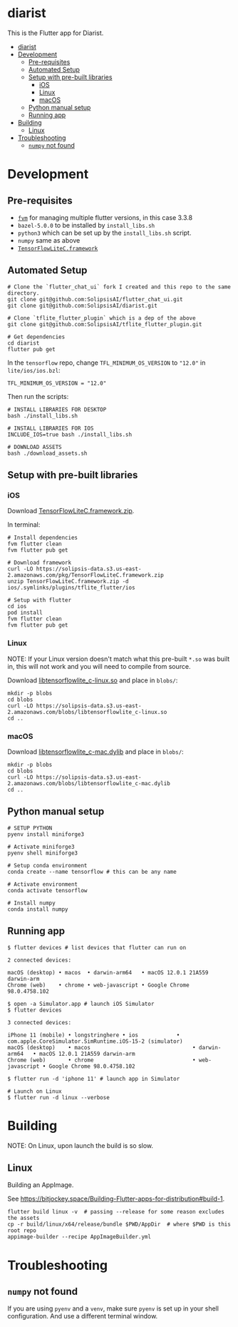 # diarist

This is the Flutter app for Diarist.

- [diarist](#diarist)
- [Development](#development)
  - [Pre-requisites](#pre-requisites)
  - [Automated Setup](#automated-setup)
  - [Setup with pre-built libraries](#setup-with-pre-built-libraries)
    - [iOS](#ios)
    - [Linux](#linux)
    - [macOS](#macos)
  - [Python manual setup](#python-manual-setup)
  - [Running app](#running-app)
- [Building](#building)
  - [Linux](#linux-1)
- [Troubleshooting](#troubleshooting)
  - [`numpy` not found](#numpy-not-found)

# Development

## Pre-requisites

- [`fvm`](https://fvm.app/docs/getting_started/installation) for managing multiple flutter versions, in this case 3.3.8
- `bazel-5.0.0` to be installed by `install_libs.sh`
- `python3` which can be set up by the `install_libs.sh` script.
- `numpy` same as above
- [`TensorFlowLiteC.framework`](https://solipsis-data.s3.us-east-2.amazonaws.com/pkg/TensorFlowLiteC.framework.zip)

## Automated Setup

```shell
# Clone the `flutter_chat_ui` fork I created and this repo to the same directory.
git clone git@github.com:SolipsisAI/flutter_chat_ui.git
git clone git@github.com:SolipsisAI/diarist.git

# Clone `tflite_flutter_plugin` which is a dep of the above
git clone git@github.com:SolipsisAI/tflite_flutter_plugin.git

# Get dependencies
cd diarist
flutter pub get
```

In the `tensorflow` repo, change `TFL_MINIMUM_OS_VERSION` to `"12.0"` in `lite/ios/ios.bzl`:

```
TFL_MINIMUM_OS_VERSION = "12.0"
```

Then run the scripts:
```shell
# INSTALL LIBRARIES FOR DESKTOP
bash ./install_libs.sh

# INSTALL LIBRARIES FOR IOS
INCLUDE_IOS=true bash ./install_libs.sh

# DOWNLOAD ASSETS
bash ./download_assets.sh
```

## Setup with pre-built libraries

### iOS

Download [TensorFlowLiteC.framework.zip](https://solipsis-data.s3.us-east-2.amazonaws.com/pkg/TensorFlowLiteC.framework.zip).

In terminal:
```shell
# Install dependencies
fvm flutter clean
fvm flutter pub get

# Download framework
curl -LO https://solipsis-data.s3.us-east-2.amazonaws.com/pkg/TensorFlowLiteC.framework.zip 
unzip TensorFlowLiteC.framework.zip -d ios/.symlinks/plugins/tflite_flutter/ios

# Setup with flutter
cd ios
pod install
fvm flutter clean
fvm flutter pub get
```

### Linux

NOTE: If your Linux version doesn't match what this pre-built `*.so` was built in, this will not work and you will need to compile from source.

Download [libtensorflowlite_c-linux.so](https://solipsis-data.s3.us-east-2.amazonaws.com/blobs/libtensorflowlite_c-linux.so) and place in `blobs/`:

```shell
mkdir -p blobs
cd blobs
curl -LO https://solipsis-data.s3.us-east-2.amazonaws.com/blobs/libtensorflowlite_c-linux.so
cd ..
```

### macOS

Download [libtensorflowlite_c-mac.dylib](https://solipsis-data.s3.us-east-2.amazonaws.com/blobs/libtensorflowlite_c-mac.dylib) and place in `blobs/`:

```shell
mkdir -p blobs
cd blobs
curl -LO https://solipsis-data.s3.us-east-2.amazonaws.com/blobs/libtensorflowlite_c-mac.dylib
cd ..
```

## Python manual setup

```shell
# SETUP PYTHON
pyenv install miniforge3

# Activate miniforge3
pyenv shell miniforge3

# Setup conda environment
conda create --name tensorflow # this can be any name

# Activate environment
conda activate tensorflow

# Install numpy
conda install numpy
```

## Running app

```shell
$ flutter devices # list devices that flutter can run on

2 connected devices:

macOS (desktop) • macos  • darwin-arm64   • macOS 12.0.1 21A559 darwin-arm
Chrome (web)    • chrome • web-javascript • Google Chrome 98.0.4758.102

$ open -a Simulator.app # launch iOS Simulator
$ flutter devices

3 connected devices:

iPhone 11 (mobile) • longstringhere • ios            • com.apple.CoreSimulator.SimRuntime.iOS-15-2 (simulator)
macOS (desktop)    • macos                                • darwin-arm64   • macOS 12.0.1 21A559 darwin-arm
Chrome (web)       • chrome                               • web-javascript • Google Chrome 98.0.4758.102

$ flutter run -d 'iphone 11' # launch app in Simulator

# Launch on Linux
$ flutter run -d linux --verbose
```

# Building

NOTE: On Linux, upon launch the build is so slow.

## Linux

Building an AppImage.

See https://bitjockey.space/Building-Flutter-apps-for-distribution#build-1.

```shell
flutter build linux -v  # passing --release for some reason excludes the assets
cp -r build/linux/x64/release/bundle $PWD/AppDir  # where $PWD is this root repo
appimage-builder --recipe AppImageBuilder.yml
```

# Troubleshooting

## `numpy` not found

If you are using `pyenv` and a `venv`, make sure `pyenv` is set up in your shell configuration. And use a different terminal window.
